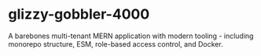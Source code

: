 # glizzy-gobbler-4000
A barebones multi-tenant MERN application with modern tooling - including monorepo structure, ESM, role-based access control, and Docker.
